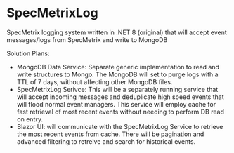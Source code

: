 # SpecMetrixLog
SpecMetrix logging system written in .NET 8 (original) that will accept event messages/logs from SpecMetrix and write to MongoDB

Solution Plans:

* MongoDB Data Service: Separate generic implementation to read and write structures to Mongo. The MongoDB will set to purge logs with a TTL of 7 days, without affecting other MongoDB files.
* SpecMetrixLog Serivce: This will be a separately running service that will accept incoming messages and deduplicate high speed events that will flood normal event managers. This service will employ cache for fast retrieval of most recent events without needing to perform DB read on entry.
* Blazor UI: will communicate with the SpecMetrixLog Service to retrieve the most recent events from cache. There will be pagination and advanced filtering to retreive and search for historical events.